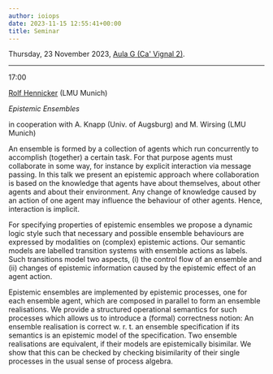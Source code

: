 ```yaml
---
author: ioiops
date: 2023-11-15 12:55:41+00:00
title: Seminar
---
```


Thursday, 23 November 2023, [Aula G (Ca' Vignal 2)](https://www.di.univr.it/?ent=luogo&id=29).

___

17:00

[Rolf Hennicker](https://www.sosy-lab.org/people/hennicker/) (LMU Munich)
 
_Epistemic Ensembles_

 in cooperation with A. Knapp (Univ. of Augsburg)
and M. Wirsing (LMU Munich)

An ensemble is formed by a collection of agents which
run concurrently to accomplish (together) a certain task.
For that purpose agents must collaborate in some way,
for instance by explicit interaction via message passing.
In this talk we present an epistemic approach where
collaboration is based on the knowledge that agents have
about themselves, about other agents and about their
environment. Any change of knowledge caused by an action
of one agent may influence the behaviour of other agents.
Hence, interaction is implicit.

For specifying properties of epistemic ensembles we propose
a dynamic logic style such that necessary and possible
ensemble behaviours are expressed by modalities on (complex)
epistemic actions. Our semantic models are labelled transition
systems with ensemble actions as labels. Such transitions
model two aspects, (i) the control flow of an ensemble and
(ii) changes of epistemic information caused by the epistemic
effect of an agent action.

Epistemic ensembles are implemented by epistemic processes,
one for each ensemble agent, which are composed in parallel
to form an ensemble realisations. We provide a structured
operational semantics for such processes which allows us to
introduce a (formal) correctness notion: An ensemble realisation
is correct w. r. t. an ensemble specification if its semantics
is an epistemic model of the specification. Two ensemble
realisations are equivalent, if their models are epistemically
bisimilar. We show that this can be checked by checking
bisimilarity of their single processes in the usual sense
of process algebra.
